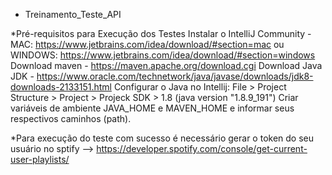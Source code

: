 - Treinamento_Teste_API

*Pré-requisitos para Execução dos Testes
Instalar o IntelliJ Community - MAC: https://www.jetbrains.com/idea/download/#section=mac ou 
                                WINDOWS: https://www.jetbrains.com/idea/download/#section=windows
Download maven - https://maven.apache.org/download.cgi
Download Java JDK - https://www.oracle.com/technetwork/java/javase/downloads/jdk8-downloads-2133151.html
Configurar o Java no Intellij: File > Project Structure > Project > Projeck SDK > 1.8 (java version "1.8.9_191")
Criar variáveis de ambiente JAVA_HOME e MAVEN_HOME e informar seus respectivos caminhos (path).

*Para execução do teste com sucesso é necessário gerar o token do seu usuário no sptify
    --> https://developer.spotify.com/console/get-current-user-playlists/
